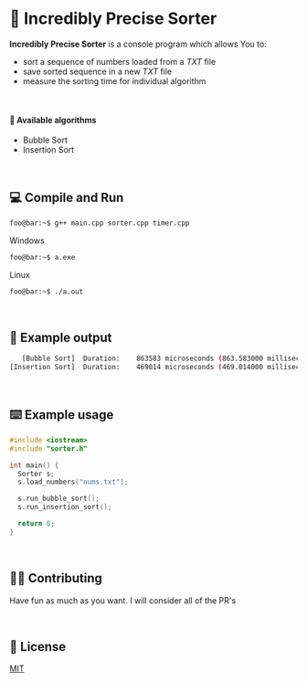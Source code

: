 # 💯 Incredibly Precise Sorter

**Incredibly Precise Sorter** is a console program which allows You to:

- sort a sequence of numbers loaded from a _TXT_ file
- save sorted sequence in a new _TXT_ file
- measure the sorting time for individual algorithm

<br />

#### 📐 Available algorithms

- Bubble Sort
- Insertion Sort

<br />

## 💻 Compile and Run

```sh
foo@bar:~$ g++ main.cpp sorter.cpp timer.cpp
```

Windows

```sh
foo@bar:~$ a.exe
```

Linux

```sh
foo@bar:~$ ./a.out
```

<br />

## 🚪 Example output

```sh
   [Bubble Sort]  Duration:    863583 microseconds (863.583000 milliseconds)
[Insertion Sort]  Duration:    469014 microseconds (469.014000 milliseconds)
```

<br />

## ⌨️ Example usage

```cpp
#include <iostream>
#include "sorter.h"

int main() {
  Sorter s;
  s.load_numbers("nums.txt");

  s.run_bubble_sort();
  s.run_insertion_sort();

  return 0;
}
```

<br />

## 💁🏻 Contributing

Have fun as much as you want. I will consider all of the PR's

<br />

## 📜 License

[MIT](https://choosealicense.com/licenses/mit/)
